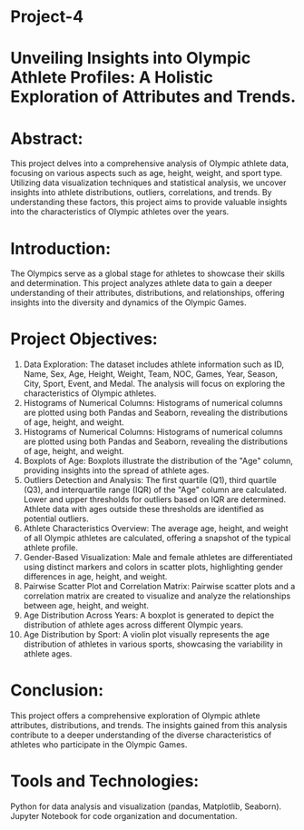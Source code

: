 # Project-4
# Unveiling Insights into Olympic Athlete Profiles: A Holistic Exploration of Attributes and Trends.
# Abstract:
This project delves into a comprehensive analysis of Olympic athlete data, focusing on various aspects such as age, height, weight, and sport type. Utilizing data visualization techniques and statistical analysis, we uncover insights into athlete distributions, outliers, correlations, and trends. By understanding these factors, this project aims to provide valuable insights into the characteristics of Olympic athletes over the years.
# Introduction:
The Olympics serve as a global stage for athletes to showcase their skills and determination. This project analyzes athlete data to gain a deeper understanding of their attributes, distributions, and relationships, offering insights into the diversity and dynamics of the Olympic Games.
# Project Objectives:  
  1. Data Exploration:
     The dataset includes athlete information such as ID, Name, Sex, Age, Height, Weight, Team, NOC, Games, Year, Season, City, Sport, Event, and Medal. The analysis will focus on exploring the characteristics of Olympic athletes.
  2. Histograms of Numerical Columns:
     Histograms of numerical columns are plotted using both Pandas and Seaborn, revealing the distributions of age, height, and weight.
  3. Histograms of Numerical Columns:
Histograms of numerical columns are plotted using both Pandas and Seaborn, revealing the distributions of age, height, and weight.
  4. Boxplots of Age:
     Boxplots illustrate the distribution of the "Age" column, providing insights into the spread of athlete ages.
  5. Outliers Detection and Analysis:
     The first quartile (Q1), third quartile (Q3), and interquartile range (IQR) of the "Age" column are calculated. Lower and upper thresholds for outliers based on IQR are determined. Athlete data with ages outside these thresholds are identified as potential outliers.
  6. Athlete Characteristics Overview:
     The average age, height, and weight of all Olympic athletes are calculated, offering a snapshot of the typical athlete profile.
  7. Gender-Based Visualization:
     Male and female athletes are differentiated using distinct markers and colors in scatter plots, highlighting gender differences in age, height, and weight.
  8. Pairwise Scatter Plot and Correlation Matrix:
     Pairwise scatter plots and a correlation matrix are created to visualize and analyze the relationships between age, height, and weight.
  9. Age Distribution Across Years:
     A boxplot is generated to depict the distribution of athlete ages across different Olympic years.
 10. Age Distribution by Sport:
     A violin plot visually represents the age distribution of athletes in various sports, showcasing the variability in athlete ages.
# Conclusion:
This project offers a comprehensive exploration of Olympic athlete attributes, distributions, and trends. The insights gained from this analysis contribute to a deeper understanding of the diverse characteristics of athletes who participate in the Olympic Games.
# Tools and Technologies:
Python for data analysis and visualization (pandas, Matplotlib, Seaborn). Jupyter Notebook for code organization and documentation.
